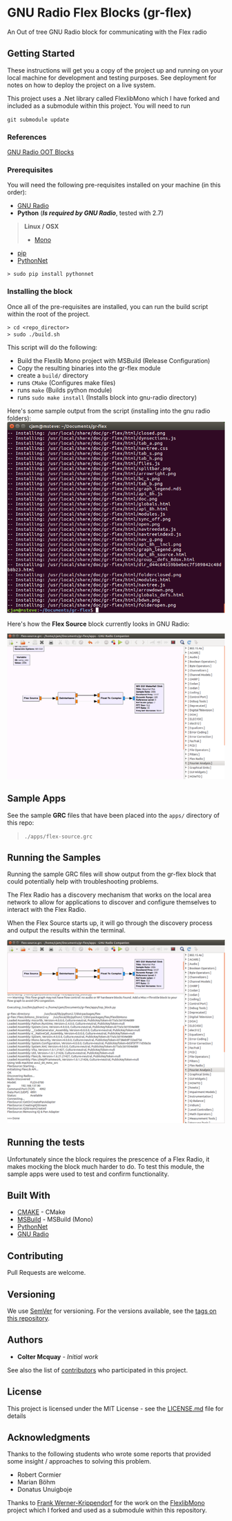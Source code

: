 
# GNU Radio Flex Blocks (gr-flex)

An Out of tree GNU Radio block for communicating with the Flex radio

## Getting Started

These instructions will get you a copy of the project up and running on your local machine for development and testing purposes. See deployment for notes on how to deploy the project on a live system.

This project uses a .Net library called FlexlibMono which I have forked and included as a submodule within this project.  You will need to run

`git submodule update`

### References

[GNU Radio OOT Blocks](https://wiki.gnuradio.org/index.php/OutOfTreeModules)

### Prerequisites

You will need the following pre-requisites installed on your machine (in this order):

- [GNU Radio](https://wiki.gnuradio.org/index.php/InstallingGR)
- **Python** (***Is required by GNU Radio***, tested with 2.7)


> **Linux / OSX** 
> - [Mono](http://www.mono-project.com/download/)

- [pip](https://pip.pypa.io/en/stable/installing/)
- [PythonNet]

```
> sudo pip install pythonnet
```

### Installing the block

Once all of the pre-requisites are installed, you can run the build script within the root of the project.

```
> cd <repo_director>
> sudo ./build.sh
```
This script will do the following:

- Build the Flexlib Mono project with MSBuild (Release Configuration)
- Copy the resulting binaries into the gr-flex module
- create a `build/` directory
- runs `CMake`  (Configures make files)
- runs `make`   (Builds python module)
- runs `sudo make install`  (Installs block into gnu-radio directory)

Here's some sample output from the script (installing into the gnu radio folders):
![Build Output](./images/build-output.png)

Here's how the **Flex Source** block currently looks in GNU Radio:

![Flex Block](./images/flex-source-block.png)

## Sample Apps
See the sample **GRC** files that have been placed into the `apps/` directory of this repo:

> `./apps/flex-source.grc`

## Running the Samples

Running the sample GRC files will show output from the gr-flex block that could potentially help with troubleshooting problems.

The Flex Radio has a discovery mechanism that works on the local area network to allow for applications to discover and configure themselves to interact with the Flex Radio.  

When the Flex Source starts up, it will go through the discovery process and output the results within the terminal.

![Sample Output](./images/sample-output.png)

## Running the tests

Unfortunately since the block requires the prescence of a Flex Radio, it makes mocking the block much harder to do.  To test this module, the sample apps were used to test and confirm functionality.

## Built With

* [CMAKE](https://cmake.org/) - CMake
* [MSBuild](http://www.mono-project.com/docs/tools+libraries/tools/xbuild/) - MSBuild (Mono)
* [PythonNet]
* [GNU Radio]

## Contributing

Pull Requests are welcome.

## Versioning

We use [SemVer](http://semver.org/) for versioning. For the versions available, see the [tags on this repository](https://github.com/your/project/tags). 

## Authors

* **Colter Mcquay** - *Initial work* 

See also the list of [contributors](https://github.com/your/project/contributors) who participated in this project.

## License

This project is licensed under the MIT License - see the [LICENSE.md](LICENSE.md) file for details

## Acknowledgments

Thanks to the following students who wrote some reports that provided some insight / approaches to solving this problem.

- Robert Cormier
- Marian Böhm
- Donatus Unuigboje 

Thanks to [Frank Werner-Krippendorf](https://github.com/krippendorf) for the work on the [FlexlibMono](https://github.com/krippendorf/FlexlibMono) project which I forked and used as a submodule within this repository.

[GNU Radio]: https://wiki.gnuradio.org/index.php/InstallingGR "GNU Radio"
[PythonNet]: https://pythonnet.github.io/ "Python.Net"
[Mono]: http://www.mono-project.com/download/ "Mono"